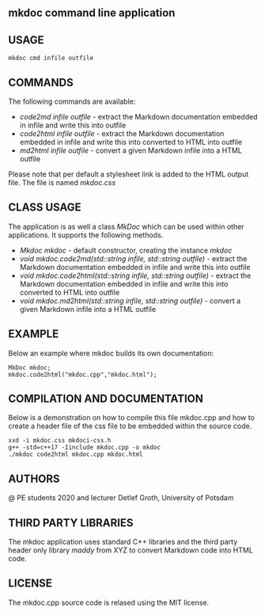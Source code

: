 ## mkdoc command line application

## USAGE

```
mkdoc cmd infile outfile
```

## COMMANDS

The following commands are available:

* _code2md infile outfile_ - extract the Markdown documentation embedded in infile and write this into outfile
* _code2html infile outfile_ - extract the Markdown documentation embedded in infile and write this into converted to HTML into outfile
* _md2html infile outfile_ - convert a given Markdown infile into a HTML outfile

Please note that per default a stylesheet link is added to the HTML output file. The file is named _mkdoc.css_

## CLASS USAGE

The application is as well a class _MkDoc_ which can be used within other applications.
It supports the following methods.

* _Mkdoc mkdoc_  - default constructor, creating the instance _mkdoc_
* _void mkdoc.code2md(std::string infile, std::string outfile)_ - extract the Markdown documentation embedded in infile and write this into outfile
* _void mkdoc.code2html(std::string infile, std::string outfile)_ - extract the Markdown documentation embedded in infile and write this into converted to HTML into outfile
* _void mkdoc.md2html(std::string infile, std::string outfile)_ - convert a given Markdown infile into a HTML outfile

## EXAMPLE

Below an example where mkdoc builds its own documentation:

```
MkDoc mkdoc;
mkdoc.code2html("mkdoc.cpp","mkdoc.html");
```

## COMPILATION AND DOCUMENTATION

Below is a demonstration on how to compile this file mkdoc.cpp and how to 
create a header file of the css file to be embedded within the source code.

```
xxd -i mkdoc.css mkdoci-css.h
g++ -std=c++17 -Iinclude mkdoc.cpp -o mkdoc
./mkdoc code2html mkdoc.cpp mkdoc.html
```

## AUTHORS 

@ PE students 2020 and lecturer Detlef Groth, University of Potsdam

## THIRD PARTY LIBRARIES

The mkdoc application uses standard C++ libraries and the third party header only library _maddy_ from XYZ to convert Markdown code into HTML code.

## LICENSE

The mkdoc.cpp source code is relased using the MIT license.
